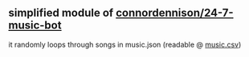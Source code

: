 ## simplified module of [connordennison/24-7-music-bot](https://github.com/connordennison/24-7-music-bot)
it randomly loops through songs in music.json (readable @ [music.csv](https://github.com/finnsmp/music-discord/blob/master/MUSIC_LIST.csv))

